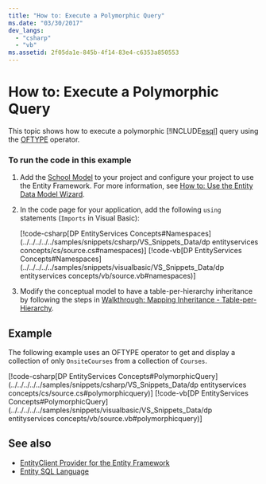 ```yaml
---
title: "How to: Execute a Polymorphic Query"
ms.date: "03/30/2017"
dev_langs:
  - "csharp"
  - "vb"
ms.assetid: 2f05da1e-845b-4f14-83e4-c6353a850553
---
```


# How to: Execute a Polymorphic Query

This topic shows how to execute a polymorphic [!INCLUDE[esql](../../../../../includes/esql-md.md)] query using the [OFTYPE](./language-reference/oftype-entity-sql.md) operator.

### To run the code in this example

1. Add the [School Model](/previous-versions/dotnet/netframework-4.0/bb896300(v=vs.100)) to your project and configure your project to use the Entity Framework. For more information, see [How to: Use the Entity Data Model Wizard](/previous-versions/dotnet/netframework-4.0/bb738677(v=vs.100)).

2. In the code page for your application, add the following `using` statements (`Imports` in Visual Basic):

    [!code-csharp[DP EntityServices Concepts#Namespaces](../../../../../samples/snippets/csharp/VS_Snippets_Data/dp entityservices concepts/cs/source.cs#namespaces)]
    [!code-vb[DP EntityServices Concepts#Namespaces](../../../../../samples/snippets/visualbasic/VS_Snippets_Data/dp entityservices concepts/vb/source.vb#namespaces)]

3. Modify the conceptual model to have a table-per-hierarchy inheritance by following the steps in [Walkthrough: Mapping Inheritance - Table-per-Hierarchy](/previous-versions/dotnet/netframework-4.0/cc716683(v=vs.100)).

## Example

The following example uses an OFTYPE operator to get and display a collection of only `OnsiteCourses` from a collection of `Courses`.

[!code-csharp[DP EntityServices Concepts#PolymorphicQuery](../../../../../samples/snippets/csharp/VS_Snippets_Data/dp entityservices concepts/cs/source.cs#polymorphicquery)]
[!code-vb[DP EntityServices Concepts#PolymorphicQuery](../../../../../samples/snippets/visualbasic/VS_Snippets_Data/dp entityservices concepts/vb/source.vb#polymorphicquery)]

## See also

- [EntityClient Provider for the Entity Framework](entityclient-provider-for-the-entity-framework.md)
- [Entity SQL Language](./language-reference/entity-sql-language.md)
